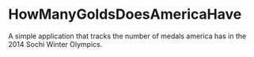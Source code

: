 HowManyGoldsDoesAmericaHave
===========================

A simple application that tracks  the number of medals america has in the 2014 Sochi Winter Olympics. 
